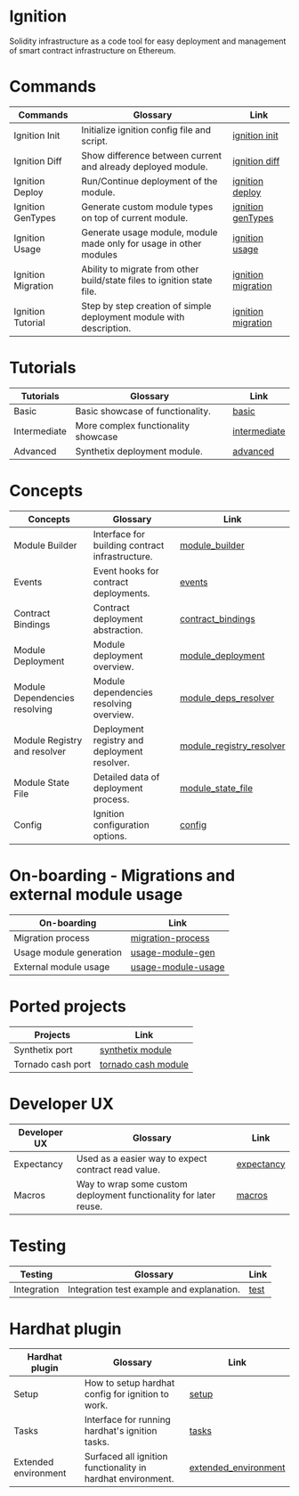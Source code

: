 # Ignition

Solidity infrastructure as a code tool for easy deployment and management of smart contract infrastructure on Ethereum.

# Commands

| Commands                      | Glossary                                                              | Link                                        |
| ----------------------------- | --------------------------------------------------------------------- | ------------------------------------------- |
| Ignition Init                   | Initialize ignition config file and script.                             | [ignition init](./commands/init.md)           |
| Ignition Diff                   | Show difference between current and already deployed module.          | [ignition diff](./commands/diff.md)           |
| Ignition Deploy                 | Run/Continue deployment of the module.                                | [ignition deploy](./commands/deploy.md)       |
| Ignition GenTypes               | Generate custom module types on top of current module.                | [ignition genTypes](./commands/genTypes.md)   |
| Ignition Usage                  | Generate usage module, module made only for usage in other modules    | [ignition usage](./commands/usage.md)         |
| Ignition Migration              | Ability to migrate from other build/state files to ignition state file. | [ignition migration](./commands/migration.md) |
| Ignition Tutorial               | Step by step creation of simple deployment module with description.   | [ignition migration](./commands/migration.md) |

# Tutorials

| Tutorials     | Glossary                            | Link                                        |
| ------------- | ----------------------------------- | ------------------------------------------- |
| Basic         | Basic showcase of functionality.    | [basic](./tutorial/basic.md)                |
| Intermediate  | More complex functionality showcase | [intermediate](./tutorial/intermediate.md)  |
| Advanced      | Synthetix deployment module.        | [advanced](./tutorial/advanced.md)  |

# Concepts

| Concepts                      | Glossary                                        | Link        |
| ----------------------------- | ----------------------------------------------- | ----------- |
| Module Builder                | Interface for building contract infrastructure. | [module_builder](./concepts/module_builder/module_builder.md)                                        |
| Events                        | Event hooks for contract deployments.           | [events](./concepts/module_builder/events.md)                                                        |
| Contract Bindings             | Contract deployment abstraction.                | [contract_bindings](./concepts/module_builder/contract_binding.md)                                   |
| Module Deployment             | Module deployment overview.                     | [module_deployment](./concepts/module_deployment/module_deployment.md)                               |
| Module Dependencies resolving | Module dependencies resolving overview.         | [module_deps_resolver](./concepts/module_deps_resovler/module_deps_resolver.md)                      |
| Module Registry and resolver  | Deployment registry and deployment resolver.    | [module_registry_resolver](./concepts/module_registry_resolver/module_registry_resolver.md)          |
| Module State File             | Detailed data of deployment process.            | [module_state_file](./concepts/module_state_file/module_state_file.md)                               |
| Config                        | Ignition configuration options.                   | [config](./concepts/config.md)                                                                       |

# On-boarding - Migrations and external module usage

| On-boarding             | Link        |
| ----------------------- | ----------- |
| Migration process       | [migration-process](./on-boarding/migration.md)|
| Usage module generation | [usage-module-gen](./on-boarding/usage-module.md#usage-generation)|
| External module usage   | [usage-module-usage](./on-boarding/usage-module.md#usage-of-usage-module-in-other-projects)|

# Ported projects

| Projects          | Link        |
| ----------------- | ----------- |
| Synthetix port    | [synthetix module](../example/synthetix/deployment/module.ts)                |
| Tornado cash port | [tornado cash module](../example/tornado_core/deployment/tornado.module.ts)  |

# Developer UX

| Developer UX  | Glossary                                                           | Link                                      |
| ------------- | ------------------------------------------------------------------ | ----------------------------------------- |
| Expectancy    | Used as a easier way to expect contract read value.                | [expectancy](./ux/ux.md#Expectancy)       |
| Macros        | Way to wrap some custom deployment functionality for later reuse.  | [macros](./ux/ux.md#Macros)               |

# Testing

| Testing       | Glossary                                   | Link                                     |
| ------------- | ------------------------------------------ | ---------------------------------------- |
| Integration   | Integration test example and explanation.  | [test](./testing/integration/example.md) |

# Hardhat plugin

| Hardhat plugin      | Glossary                                                     | Link                                       |
| ------------------- | ------------------------------------------------------------ | ------------------------------------------ |
| Setup               | How to setup hardhat config for ignition to work.            | [setup](./hardhat-plugin/hardhat-plugin.md)|
| Tasks               | Interface for running hardhat's ignition tasks.              | [tasks](./hardhat-plugin/tasks.md)|
| Extended environment| Surfaced all ignition functionality in hardhat environment.  | [extended_environment](./hardhat-plugin/extended_enviroment.md)|
